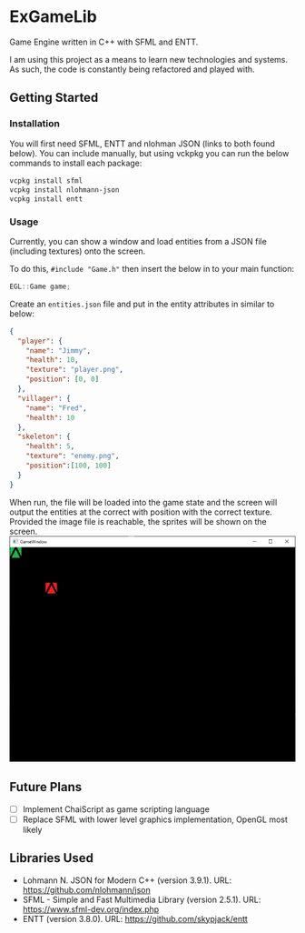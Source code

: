 # ExGameLib

Game Engine written in C++ with SFML and ENTT.

I am using this project as a means to learn new technologies and systems. As such, the code is constantly being refactored and played with. 

## Getting Started

### Installation
You will first need SFML, ENTT and nlohman JSON (links to both found below). You can include manually, but using vckpkg you can run the below commands to install each package:
```
vcpkg install sfml
vcpkg install nlohmann-json
vcpkg install entt
```

### Usage

Currently, you can show a window and load entities from a JSON file (including textures) onto the screen.

To do this, `#include "Game.h"` then insert the below in to your main function:

```cpp
EGL::Game game;
```

Create an `entities.json` file and put in the entity attributes in similar to below:

```json
{
  "player": {
    "name": "Jimmy",
    "health": 10,
    "texture": "player.png",
    "position": [0, 0]
  },
  "villager": {
    "name": "Fred",
    "health": 10
  },
  "skeleton": {
    "health": 5,
    "texture": "enemy.png",
    "position":[100, 100]
  }
}
```

When run, the file will be loaded into the game state and the screen will output the entities at the correct with position with the correct texture.
Provided the image file is reachable, the sprites will be shown on the screen.
![](/Assets/example_screenshot1.png)

## Future Plans
- [ ] Implement ChaiScript as game scripting language
- [ ] Replace SFML with lower level graphics implementation, OpenGL most likely

## Libraries Used
- Lohmann N. JSON for Modern C++ (version 3.9.1). URL: https://github.com/nlohmann/json
- SFML - Simple and Fast Multimedia Library (version 2.5.1). URL: https://www.sfml-dev.org/index.php
- ENTT (version 3.8.0). URL: https://github.com/skypjack/entt
